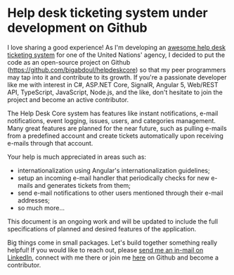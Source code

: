# Help desk ticketing system under development on Github

I love sharing a good experience! As I'm developing an [awesome help desk ticketing system](https://github.com/bigabdoul/helpdeskcore) for one of the United Nations' agency, I decided to put the code as an open-source project on Github (https://github.com/bigabdoul/helpdeskcore) so that my peer programmers may tap into it and contribute to its growth. If you're a passionate developer like me with interest in C#, ASP.NET Core, SignalR, Angular 5, Web/REST API, TypeScript, JavaScript, Node.js, and the like, don't hesitate to join the project and become an active contributor.

The Help Desk Core system has features like instant notifications, e-mail notifications, event logging, issues, users, and categories management. Many great features are planned for the near future, such as pulling e-mails from a predefined account and create tickets automatically upon receiving e-mails through that account.

Your help is much appreciated in areas such as: 

* internationalization using Angular's internationalization guidelines;
* setup an incoming e-mail handler that periodically checks for new e-mails and generates tickets from them;
* send e-mail notifications to other users mentioned through their e-mail addresses;
* so much more...

This document is an ongoing work and will be updated to include the full specifications of planned and desired features of the application.

Big things come in small packages. Let's build together something really helpful! If you would like to reach out, please [send me an in-mail on LinkedIn](https://www.linkedin.com/in/abdourahamane-kaba-765927126), connect with me there or join me [here](https://github.com/bigabdoul) on Github and become a contributor.